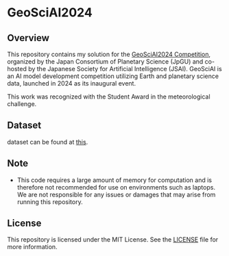 # GeoSciAI2024

## Overview 
This repository contains my solution for the [GeoSciAI2024 Competition](https://sites.google.com/jpgu.org/geosciai2024/), organized by the Japan Consortium of Planetary Science (JpGU) and co-hosted by the Japanese Society for Artificial Intelligence (JSAI). GeoSciAI is an AI model development competition utilizing Earth and planetary science data, launched in 2024 as its inaugural event.

This work was recognized with the Student Award in the meteorological challenge.

## Dataset
dataset can be found at [this](https://sites.google.com/jpgu.org/geosciai2024/%E6%B0%97%E8%B1%A1?authuser=0).

## Note

* This code requires a large amount of memory for computation and is therefore not recommended for use on environments such as laptops. We are not responsible for any issues or damages that may arise from running this repository.


## License

This repository is licensed under the MIT License. See the [LICENSE](LICENSE) file for more information.